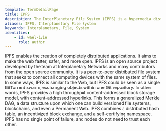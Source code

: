 ```yaml
---
template: TermDetailPage
title: IPFS
description: The InterPlanetary File System (IPFS) is a hypermedia distribution protocol, addressed by content and identities.
aliases: IPFS, Interplanetary File System
keywords: Interplanetary, File, System
identities: 
    - id: wael-ivie
      role: author
---
```


IPFS enables the creation of completely distributed applications. It aims to make the web faster, safer, and more open. IPFS is an open source project developed by the team at Interplanetary Networks and many contributors from the open source community. It is a peer-to-peer distributed file system that seeks to connect all computing devices with the same system of files. In some ways, IPFS is similar to the Web, but IPFS could be seen as a single BitTorrent swarm, exchanging objects within one Git repository. In other words, IPFS provides a high throughput content-addressed block storage model, with content-addressed hyperlinks. This forms a generalized Merkle DAG, a data structure upon which one can build versioned file systems, blockchains, and even a Permanent Web. IPFS combines a distributed hash table, an incentivized block exchange, and a self-certifying namespace. IPFS has no single point of failure, and nodes do not need to trust each other.